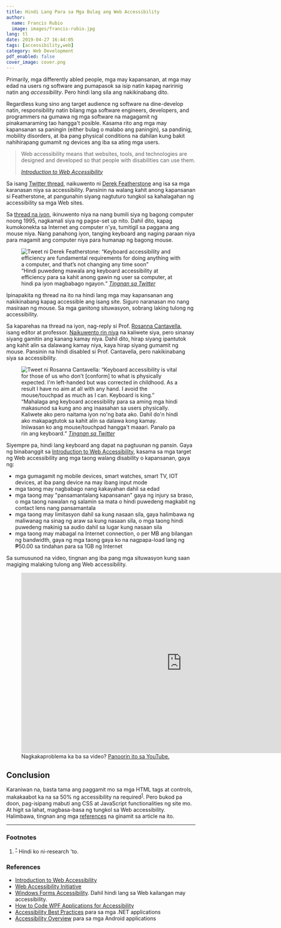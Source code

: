 ```yaml
---
title: Hindi Lang Para sa Mga Bulag ang Web Accessibility
author:
  name: Francis Rubio
  image: images/francis-rubio.jpg
lang: tl
date: 2019-04-27 16:44:05
tags: [accessibility,web]
category: Web Development
pdf_enabled: false
cover_image: cover.png
---
```


Primarily, mga differently abled people, mga may kapansanan, at mga may edad na users ng software ang pumapasok sa isip natin kapag naririnig natin ang <i>accessibility</i>. Pero hindi lang sila ang nakikinabang dito.

<!--more-->

Regardless kung sino ang target audience ng software na dine-develop natin, responsibility natin bilang mga software engineers, developers, and programmers na gumawa ng mga software na magagamit ng pinakamaraming tao hangga't posible. Kasama rito ang mga may kapansanan sa paningin (either bulag o malabo ang paningin), sa pandinig, mobility disorders, at iba pang physical conditions na dahilan kung bakit nahihirapang gumamit ng devices ang iba sa ating mga users.

  <blockquote>
    <p lang="en">
      Web accessibility means that websites, tools, and technologies are designed and developed so that people with disabilities can use them.
    </p>
    <cite class="citation">
      <a href="https://www.w3.org/WAI/fundamentals/accessibility-intro/">Introduction to Web Accessibility</a>
    </cite>
  </blockquote>

Sa isang [Twitter thread](https://mobile.twitter.com/feather/status/1077027857207984128), naikuwento ni [Derek Featherstone](https://mobile.twitter.com/feather) ang isa sa mga karanasan niya sa accessibility. Pansinin na walang kahit anong kapansanan si Featherstone, at pangunahin siyang nagtuturo tungkol sa kahalagahan ng accessibility sa mga Web sites.

Sa [thread na iyon](https://mobile.twitter.com/feather/status/1077027857207984128), ikinuwento niya na nang bumili siya ng bagong computer noong 1995, nagkamali siya ng pagse-set up nito. Dahil dito, kapag kumokonekta sa Internet ang computer n'ya, tumitigil sa paggana ang mouse niya. Nang panahong iyon, tanging keyboard ang naging paraan niya para magamit ang computer niya para humanap ng bagong mouse.

<figure class="img-wrapper img-wrapper--illustration">
  <img src="feather-tweet.png" alt="Tweet ni Derek Featherstone: “Keyboard accessibility and efficiency are fundamental requirements for doing anything with a computer, and that’s not changing any time soon”">
  <figcaption>
    <q>Hindi puwedeng mawala ang keyboard accessibility at efficiency para sa kahit anong gawin ng user sa computer, at hindi pa iyon magbabago ngayon.</q>
    <cite><a href="https://mobile.twitter.com/feather/status/1077030474218856448" target="_blank">Tingnan sa Twitter</a></cite></figcaption>
</figure>

Ipinapakita ng thread na ito na hindi lang mga may kapansanan ang nakikinabang kapag accessible ang isang site. Siguro naranasan mo nang masiraan ng mouse. Sa mga ganitong situwasyon, sobrang laking tulong ng accessibility.

Sa kaparehas na thread na iyon, nag-reply si Prof. [Rosanna Cantavella](https://mobile.twitter.com/cantavest), isang editor at professor. [Naikuwento rin niya](https://mobile.twitter.com/cantavest/status/1077201867728408577) na kaliwete siya, pero sinanay siyang gamitin ang kanang kamay niya. Dahil dito, hirap siyang ipantutok ang kahit alin sa dalawang kamay niya, kaya hirap siyang gumamit ng mouse. Pansinin na hindi disabled si Prof. Cantavella, pero nakikinabang siya sa accessibility.

<figure class="img-wrapper img-wrapper--illustration">
  <img src="feather-tweet-1.png" alt="Tweet ni Rosanna Cantavella: “Keyboard accessibility is vital for those of us who don't [conform] to what is physically expected. I'm left-handed but was corrected in childhood. As a result I have no aim at all with any hand. I avoid the mouse/touchpad as much as I can. Keyboard is king.”">
  <figcaption>
    <q>Mahalaga ang keyboard accessibility para sa aming mga hindi makasunod sa kung ano ang inaasahan sa users physically. Kaliwete ako pero naitama iyon no'ng bata ako. Dahil do'n hindi ako makapagtutok sa kahit alin sa dalawa kong kamay. Iniiwasan ko ang mouse/touchpad hangga't maaari. Panalo pa rin ang keyboard.</q>
    <cite><a href="https://mobile.twitter.com/cantavest/status/1077201867728408577" target="_blank">Tingnan sa Twitter</a></cite></figcaption>
</figure>

Siyempre pa, hindi lang keyboard ang dapat na pagtuunan ng pansin. Gaya ng binabanggit sa [Introduction to Web Accessibility](https://www.w3.org/WAI/fundamentals/accessibility-intro/), kasama sa mga target ng Web accessibility ang mga taong walang disability o kapansanan, gaya ng:

- mga gumagamit ng mobile devices, smart watches, smart TV, IOT devices, at iba pang device na may ibang input mode
- mga taong may nagbabago nang kakayahan dahil sa edad
- mga taong may "pansamantalang kapansanan" gaya ng injury sa braso, o mga taong nawalan ng salamin sa mata o hindi puwedeng magkabit ng contact lens nang pansamantala
- mga taong may limitasyon dahil sa kung nasaan sila, gaya halimbawa ng maliwanag na sinag ng araw sa kung nasaan sila, o mga taong hindi puwedeng makinig sa audio dahil sa lugar kung nasaan sila
- mga taong may mabagal na Internet connection, o per MB ang bilangan ng bandwidth, gaya ng mga taong gaya ko na nagpapa-load lang ng ₱50.00 sa tindahan para sa 1GB ng Internet

Sa sumusunod na video, tingnan ang iba pang mga situwasyon kung saan magiging malaking tulong ang Web accessibility.

<figure class="embed-fig">
  <iframe class="youtube-frame" width="853" height="480" src="https://www.youtube.com/embed/3f31oufqFSM" frameborder="0" allow="accelerometer; autoplay; encrypted-media; gyroscope; picture-in-picture" allowfullscreen></iframe>
  <figcaption>Nagkakaproblema ka ba sa video? <a href="https://youtu.be/3f31oufqFSM" target="_blank">Panoorin ito sa YouTube.</a></figcaption>
</figure>

## Conclusion

Karaniwan na, basta tama ang paggamit mo sa mga HTML tags at controls, makakaabot ka na sa 50% ng accessibility na required<sup id="foot-1-src"><a href="#foot-1">1</a></sup>. Pero bukod pa doon, pag-isipang mabuti ang CSS at JavaScript functionalities ng site mo. At higit sa lahat, magbasa-basa ng tungkol sa Web accessibility. Halimbawa, tingnan ang mga [references](#References) na ginamit sa article na ito.


---
### Footnotes
<ol>
  <li id="foot-1">
    <sup><a href="#foot-1-src">^</a></sup> Hindi ko ni-research 'to.
  </li>
</ol>

### References

- [Introduction to Web Accessibility](https://www.w3.org/WAI/fundamentals/accessibility-intro/)
- [Web Accessibility Initiative](https://www.w3.org/WAI/)
- [Windows Forms Accessibility](https://docs.microsoft.com/en-us/dotnet/framework/winforms/advanced/windows-forms-accessibility). Dahil hindi lang sa Web kailangan may accessibility.
- [How to Code WPF Applications for Accessibility](https://www.itprotoday.com/microsoft-visual-studio/how-code-wpf-applications-accessibility)
- [Accessibility Best Practices](https://docs.microsoft.com/en-us/dotnet/framework/ui-automation/accessibility-best-practices) para sa mga .NET applications
- [Accessibility Overview](https://developer.android.com/guide/topics/ui/accessibility/) para sa mga Android applications